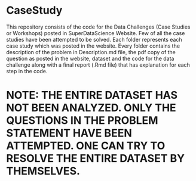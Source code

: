 # CaseStudy
This repository consists of the code for the Data Challenges (Case Studies or Workshops) posted in SuperDataScience Website. Few of all the case studies have been attempted to be solved. Each folder represents each case study which was posted in the website. Every folder contains the description of the problem in Description.md file, the pdf copy of the question as posted in the website, dataset and the code for the data challenge along with a final report (.Rmd file) that has explanation for each step in the code.

# NOTE: THE ENTIRE DATASET HAS NOT BEEN ANALYZED. ONLY THE QUESTIONS IN THE PROBLEM STATEMENT HAVE BEEN ATTEMPTED. ONE CAN TRY TO RESOLVE THE ENTIRE DATASET BY THEMSELVES.

